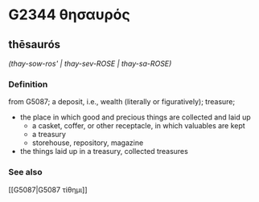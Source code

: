 # G2344 θησαυρός

## thēsaurós

_(thay-sow-ros' | thay-sev-ROSE | thay-sa-ROSE)_

### Definition

from G5087; a deposit, i.e., wealth (literally or figuratively); treasure; 

- the place in which good and precious things are collected and laid up
  - a casket, coffer, or other receptacle, in which valuables are kept
  - a treasury
  - storehouse, repository, magazine
- the things laid up in a treasury, collected treasures

### See also

[[G5087|G5087 τίθημι]]
